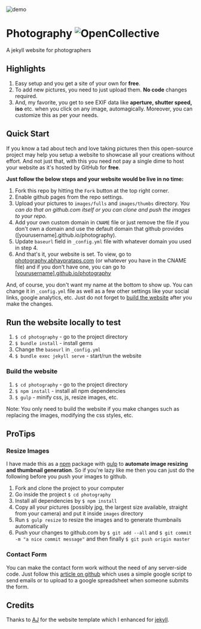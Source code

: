<img src="https://i.imgur.com/HcaD2Ox.jpeg" alt="demo"/>

# Photography ![OpenCollective](https://opencollective.com/photography/tiers/backer/badge.svg?label=backer&color=brightgreen)
A jekyll website for photographers

## Highlights
1. Easy setup and you get a site of your own for __free__.
2. To add new pictures, you need to just upload them. __No code__ changes required.
3. And, my favorite, you get to see EXIF data like __aperture, shutter speed, iso__ etc. when you click on any image, automagically. Moreover, you can customize this as per your needs.

## Quick Start
If you know a tad about tech and love taking pictures then this open-source project may help you setup a website to showcase
all your creations without effort. And not just that, with this you need not pay a single dime to host your website as
it's hosted by GitHub for __free__.

**Just follow the below steps and your website would be live in no time:**

1. Fork this repo by hitting the `Fork` button at the top right corner.
2. Enable github pages from the repo settings.
3. Upload your pictures to `images/fulls` and `images/thumbs` directory. _You can do that on github.com itself or you can clone and push the images to your repo._
4. Add your own custom domain in `CNAME` file or just remove the file if you don't own a domain and use the default domain that github provides ([yourusername].github.io/photography).
5. Update `baseurl` field in `_config.yml` file with whatever domain you used in step 4.
6. And that's it, your website is set. To view, go to [photography.abhayprataps.com](http://photography.abhayprataps.com]) (or whatever you have in the CNAME file) and if you don't have one, you can go to [[yourusername].github.io/photography](http://yourusername.github.io/photography)

And, of course, you don't want my name at the bottom to show up. You can change it in `_config.yml` file as well as a few other settings like your social links, google analytics, etc. Just do not forget to [build the website](#build-the-website) after you make the changes.

## Run the website locally to test
1. `$ cd photography` - go to the project directory
2. `$ bundle install` - install gems
3. Change the `baseurl` in `_config.yml`
4. `$ bundle exec jekyll serve` - start/run the website

### Build the website
1. `$ cd photography` - go to the project directory
2. `$ npm install` - install all npm dependencies
3. `$ gulp` - minify css, js, resize images, etc.

Note: You only need to build the website if you make changes such as replacing the images, modifying the css styles, etc.
 
## ProTips

### Resize Images
I have made this as a [npm](https://www.npmjs.com) package with [gulp](http://gulpjs.com/) to __automate image resizing
and thumbnail generation__. So if you're lazy like me then you can just do the following before you push your images to github.

1. Fork and clone the project to your computer
2. Go inside the project `$ cd photography`
3. Install all dependencies by `$ npm install`
4. Copy all your pictures (possibly jpg, the largest size available, straight from your camera) and put it inside `images` directory
5. Run `$ gulp resize` to resize the images and to generate thumbnails automatically
6. Push your changes to github.com by `$ git add --all` and `$ git commit -m "a nice commit message"` and then finally `$ git push origin master`

### Contact Form
You can make the contact form work without the need of any server-side code. Just follow this [article on github](https://github.com/dwyl/html-form-send-email-via-google-script-without-server) which uses a simple google script to send emails or to upload to a google spreadsheet when someone submits the form.

## Credits
Thanks to [AJ](https://twitter.com/ajlkn) for the website template which I enhanced for [jekyll](http://jekyllrb.com/).